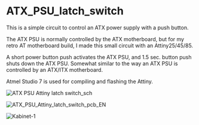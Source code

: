 # ATX_PSU_latch_switch
This is a simple circuit to control an ATX power supply with a push button.

The ATX PSU is normally controlled by the ATX motherboard, but for my
retro AT motherboard build, I made this small circuit with an Attiny25/45/85.

A short power button push activates the ATX PSU, and 1.5 sec. button push
shuts down the ATX PSU. Somewhat similar to the way an ATX PSU is controlled
by an ATX/ITX motherboard.

Atmel Studio 7 is used for compiling and flashing the Attiny.

![ATX PSU Attiny latch switch_sch](https://github.com/user-attachments/assets/35e23b4a-6734-4873-8d9d-08fc3bd76698)

![ATX_PSU_Attiny_latch_switch_pcb_EN](https://github.com/user-attachments/assets/833fd060-6b99-4384-af57-158a51cb3b69)

![Kabinet-1](https://github.com/user-attachments/assets/fb5b77de-dc50-4c87-895d-2b727b0b88e1)
